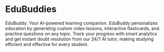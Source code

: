 # EduBuddies
EduBuddy: Your AI-powered learning companion. EduBuddy personalizes education by generating custom video lessons, interactive flashcards, and practice questions on any topic. Track your progress with smart analytics and get instant doubt resolution from our 24/7 AI tutor, making studying efficient and effective for every student.
